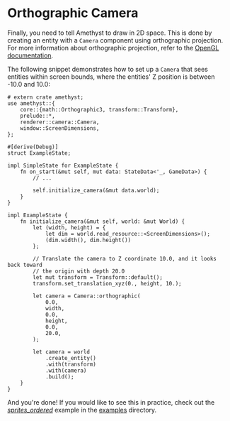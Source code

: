 # Orthographic Camera

Finally, you need to tell Amethyst to draw in 2D space. This is done by creating an entity with a `Camera` component using orthographic projection. For more information about orthographic projection, refer to the [OpenGL documentation][opengl_ortho].

The following snippet demonstrates how to set up a `Camera` that sees entities within screen bounds, where the entities' Z position is between -10.0 and 10.0:

```rust,edition2018,no_run,noplaypen
# extern crate amethyst;
use amethyst::{
    core::{math::Orthographic3, transform::Transform},
    prelude::*,
    renderer::camera::Camera,
    window::ScreenDimensions,
};

#[derive(Debug)]
struct ExampleState;

impl SimpleState for ExampleState {
    fn on_start(&mut self, mut data: StateData<'_, GameData>) {
        // ...

        self.initialize_camera(&mut data.world);
    }
}

impl ExampleState {
    fn initialize_camera(&mut self, world: &mut World) {
        let (width, height) = {
            let dim = world.read_resource::<ScreenDimensions>();
            (dim.width(), dim.height())
        };

        // Translate the camera to Z coordinate 10.0, and it looks back toward
        // the origin with depth 20.0
        let mut transform = Transform::default();
        transform.set_translation_xyz(0., height, 10.);

        let camera = Camera::orthographic(
            0.0,
            width,
            0.0,
            height,
            0.0,
            20.0,
        );

        let camera = world
            .create_entity()
            .with(transform)
            .with(camera)
            .build();
    }
}
```

And you're done! If you would like to see this in practice, check out the [*sprites_ordered*][ex_ordered] example in the [examples][ex_all] directory.

[ex_all]: https://github.com/amethyst/amethyst/tree/master/examples
[ex_ordered]: https://github.com/amethyst/amethyst/tree/master/examples/sprites_ordered
[opengl_ortho]: https://opengl-notes.readthedocs.io/en/latest/topics/transforms/viewing.html#orthographic-projection
